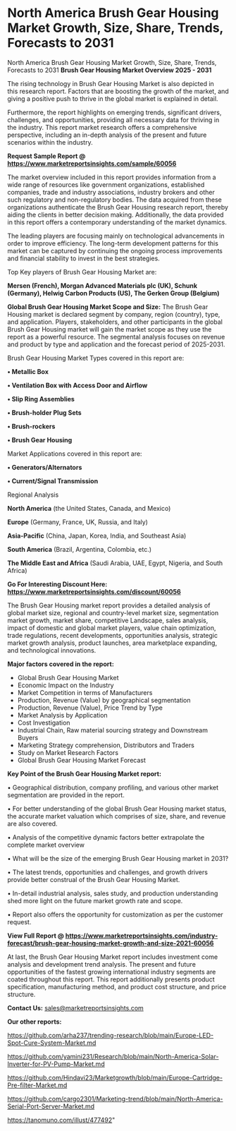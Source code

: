 # North America Brush Gear Housing Market Growth, Size, Share, Trends, Forecasts to 2031
 North America Brush Gear Housing Market Growth, Size, Share, Trends, Forecasts to 2031
<Strong> Brush Gear Housing Market Overview 2025 - 2031</strong>

The rising technology in Brush Gear Housing Market is also depicted in this research report. Factors that are boosting the growth of the market, and giving a positive push to thrive in the global market is explained in detail.

Furthermore, the report highlights on emerging trends, significant drivers, challenges, and opportunities, providing all necessary data for thriving in the industry. This report market research offers a comprehensive perspective, including an in-depth analysis of the present and future scenarios within the industry.

<strong>Request Sample Report @ <a href=https://www.marketreportsinsights.com/sample/60056>https://www.marketreportsinsights.com/sample/60056</a></strong>

The market overview included in this report provides information from a wide range of resources like government organizations, established companies, trade and industry associations, industry brokers and other such regulatory and non-regulatory bodies. The data acquired from these organizations authenticate the Brush Gear Housing research report, thereby aiding the clients in better decision making. Additionally, the data provided in this report offers a contemporary understanding of the market dynamics.

The leading players are focusing mainly on technological advancements in order to improve efficiency. The long-term development patterns for this market can be captured by continuing the ongoing process improvements and financial stability to invest in the best strategies.

Top Key players of Brush Gear Housing Market are:

<strong>Mersen (French), Morgan Advanced Materials plc (UK), Schunk (Germany), Helwig Carbon Products (US), The Gerken Group (Belgium)</strong>

<strong><b>Global Brush Gear Housing Market Scope and Size:</b></strong>
The Brush Gear Housing market is declared segment by company, region (country), type, and application. Players, stakeholders, and other participants in the global Brush Gear Housing market will gain the market scope as they use the report as a powerful resource. The segmental analysis focuses on revenue and product by type and application and the forecast period of 2025-2031.

Brush Gear Housing Market Types covered in this report are:

<strong>• Metallic Box

• Ventilation Box with Access Door and Airflow

• Slip Ring Assemblies

• Brush-holder Plug Sets

• Brush-rockers

• Brush Gear Housing</strong>

Market Applications covered in this report are:

<strong>• Generators/Alternators

• Current/Signal Transmission</strong> 

Regional Analysis

<strong>North America</strong> (the United States, Canada, and Mexico)

<strong>Europe</strong> (Germany, France, UK, Russia, and Italy)

<strong>Asia-Pacific</strong> (China, Japan, Korea, India, and Southeast Asia)

<strong>South America</strong> (Brazil, Argentina, Colombia, etc.)

<strong>The Middle East and Africa</strong> (Saudi Arabia, UAE, Egypt, Nigeria, and South Africa)

<strong>Go For Interesting Discount Here: <a href=https://www.marketreportsinsights.com/discount/60056>https://www.marketreportsinsights.com/discount/60056</a></strong>

The Brush Gear Housing market report provides a detailed analysis of global market size, regional and country-level market size, segmentation market growth, market share, competitive Landscape, sales analysis, impact of domestic and global market players, value chain optimization, trade regulations, recent developments, opportunities analysis, strategic market growth analysis, product launches, area marketplace expanding, and technological innovations.

<strong><b>Major factors covered in the report:</b></strong>
<ul>
  <li>Global Brush Gear Housing Market </li>
  <li>Economic Impact on the Industry</li>
  <li>Market Competition in terms of Manufacturers</li>
  <li>Production, Revenue (Value) by geographical segmentation</li>
  <li>Production, Revenue (Value), Price Trend by Type</li>
  <li>Market Analysis by Application</li>
  <li>Cost Investigation</li>
  <li>Industrial Chain, Raw material sourcing strategy and Downstream Buyers</li>
  <li>Marketing Strategy comprehension, Distributors and Traders</li>
  <li>Study on Market Research Factors</li>
  <li>Global Brush Gear Housing Market Forecast</li>
</ul>

<strong><b>Key Point of the Brush Gear Housing Market report:</b></strong>

• Geographical distribution, company profiling, and various other market segmentation are provided in the report.

• For better understanding of the global Brush Gear Housing market status, the accurate market valuation which comprises of size, share, and revenue are also covered.

• Analysis of the competitive dynamic factors better extrapolate the complete market overview

• What will be the size of the emerging Brush Gear Housing market in 2031?

• The latest trends, opportunities and challenges, and growth drivers provide better construal of the Brush Gear Housing Market.

• In-detail industrial analysis, sales study, and production understanding shed more light on the future market growth rate and scope.

• Report also offers the opportunity for customization as per the customer request.

<strong><b>View Full Report @ <a href=https://www.marketreportsinsights.com/industry-forecast/brush-gear-housing-market-growth-and-size-2021-60056>https://www.marketreportsinsights.com/industry-forecast/brush-gear-housing-market-growth-and-size-2021-60056</a></b></strong>


At last, the Brush Gear Housing Market report includes investment come analysis and development trend analysis. The present and future opportunities of the fastest growing international industry segments are coated throughout this report. This report additionally presents product specification, manufacturing method, and product cost structure, and price structure.

<strong>Contact Us:</strong>
sales@marketreportsinsights.com

<strong>Our other reports:</strong>

<a href=https://github.com/arha237/trending-research/blob/main/Europe-LED-Spot-Cure-System-Market.md>https://github.com/arha237/trending-research/blob/main/Europe-LED-Spot-Cure-System-Market.md</a>

<a href=https://github.com/yamini231/Research/blob/main/North-America-Solar-Inverter-for-PV-Pump-Market.md>https://github.com/yamini231/Research/blob/main/North-America-Solar-Inverter-for-PV-Pump-Market.md</a>

<a href=https://github.com/Hindavi23/Marketgrowth/blob/main/Europe-Cartridge-Pre-filter-Market.md>https://github.com/Hindavi23/Marketgrowth/blob/main/Europe-Cartridge-Pre-filter-Market.md</a>

<a href=https://github.com/cargo2301/Marketing-trend/blob/main/North-America-Serial-Port-Server-Market.md>https://github.com/cargo2301/Marketing-trend/blob/main/North-America-Serial-Port-Server-Market.md</a>

<a href=https://tanomuno.com/illust/477492>https://tanomuno.com/illust/477492</a>"
